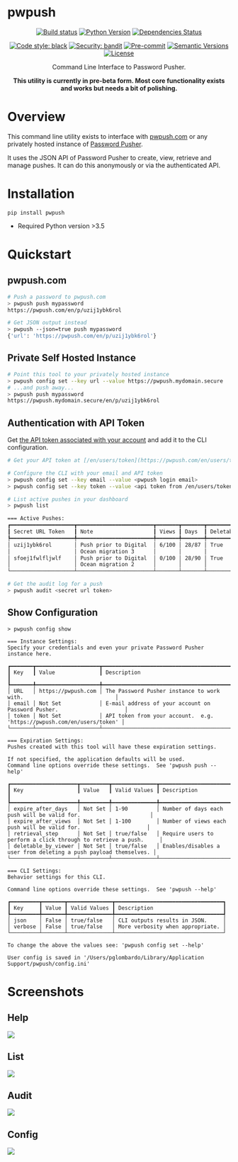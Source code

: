 # pwpush

<div align="center">

[![Build status](https://github.com/pglombardo/pwpush-cli/workflows/build/badge.svg?branch=master&event=push)](https://github.com/pglombardo/pwpush-cli/actions?query=workflow%3Abuild)
[![Python Version](https://img.shields.io/pypi/pyversions/pwpush.svg)](https://pypi.org/project/pwpush/)
[![Dependencies Status](https://img.shields.io/badge/dependencies-up%20to%20date-brightgreen.svg)](https://github.com/pglombardo/pwpush-cli/pulls?utf8=%E2%9C%93&q=is%3Apr%20author%3Aapp%2Fdependabot)

[![Code style: black](https://img.shields.io/badge/code%20style-black-000000.svg)](https://github.com/psf/black)
[![Security: bandit](https://img.shields.io/badge/security-bandit-green.svg)](https://github.com/PyCQA/bandit)
[![Pre-commit](https://img.shields.io/badge/pre--commit-enabled-brightgreen?logo=pre-commit&logoColor=white)](https://github.com/pglombardo/pwpush-cli/blob/master/.pre-commit-config.yaml)
[![Semantic Versions](https://img.shields.io/badge/%20%20%F0%9F%93%A6%F0%9F%9A%80-semantic--versions-e10079.svg)](https://github.com/pglombardo/pwpush-cli/releases)
[![License](https://img.shields.io/github/license/pglombardo/pwpush-cli)](https://github.com/pglombardo/pwpush/blob/master/LICENSE)

Command Line Interface to Password Pusher.
  
<strong>This utility is currently in pre-beta form.  Most core functionality exists and works but needs a bit of polishing.</strong>

</div>

# Overview

This command line utility exists to interface with [pwpush.com](https://pwpush.com) or any privately hosted instance of [Password Pusher](https://github.com/pglombardo/PasswordPusher).

It uses the JSON API of Password Pusher to create, view, retrieve and manage pushes.  It can do this anonymously or via the authenticated API.

# Installation

`pip install pwpush`

* Required Python version >3.5

# Quickstart

## pwpush.com

```sh
# Push a password to pwpush.com
> pwpush push mypassword
https://pwpush.com/en/p/uzij1ybk6rol

# Get JSON output instead
> pwpush --json=true push mypassword
{'url': 'https://pwpush.com/en/p/uzij1ybk6rol'}
```
## Private Self Hosted Instance

```sh
# Point this tool to your privately hosted instance
> pwpush config set --key url --value https://pwpush.mydomain.secure
# ...and push away...
> pwpush push mypassword
https://pwpush.mydomain.secure/en/p/uzij1ybk6rol
```

## Authentication with API Token

Get [the API token associated with your account](https://pwpush.com/en/users/token) and add it to the CLI configuration.

```sh
# Get your API token at [/en/users/token](https://pwpush.com/en/users/token)

# Configure the CLI with your email and API token
> pwpush config set --key email --value <pwpush login email>
> pwpush config set --key token --value <api token from /en/users/token>

# List active pushes in your dashboard
> pwpush list

=== Active Pushes:
┏━━━━━━━━━━━━━━━━━━━━┳━━━━━━━━━━━━━━━━━━━━━━━━┳━━━━━━━┳━━━━━━━┳━━━━━━━━━━━━━━━━━━━━━┳━━━━━━━━━━━━━━━━┳━━━━━━━━━━━━━━━━━━━━━━━━┓
┃ Secret URL Token   ┃ Note                   ┃ Views ┃ Days  ┃ Deletable by Viewer ┃ Retrieval Step ┃ Created                ┃
┡━━━━━━━━━━━━━━━━━━━━╇━━━━━━━━━━━━━━━━━━━━━━━━╇━━━━━━━╇━━━━━━━╇━━━━━━━━━━━━━━━━━━━━━╇━━━━━━━━━━━━━━━━╇━━━━━━━━━━━━━━━━━━━━━━━━┩
│ uzij1ybk6rol       │ Push prior to Digital  │ 6/100 │ 28/87 │ True                │ False          │ 10/08/2022, 11:55:49   │
│                    │ Ocean migration 3      │       │       │                     │                │ UTC                    │
│ sfoej1fwlfljwlf    │ Push prior to Digital  │ 0/100 │ 28/90 │ True                │ True           │ 10/08/2022, 11:55:19   │
│                    │ Ocean migration 2      │       │       │                     │                │ UTC                    │
└────────────────────┴────────────────────────┴───────┴───────┴─────────────────────┴────────────────┴────────────────────────┘

# Get the audit log for a push
> pwpush audit <secret url token>
```

## Show Configuration

```
> pwpush config show

=== Instance Settings:
Specify your credentials and even your private Password Pusher instance here.

┏━━━━━━━┳━━━━━━━━━━━━━━━━━━━━┳━━━━━━━━━━━━━━━━━━━━━━━━━━━━━━━━━━━━━━━━━━━━━━━━━━━━━━━━━━━━━━━━━━━━━━━━┓
┃ Key   ┃ Value              ┃ Description                                                            ┃
┡━━━━━━━╇━━━━━━━━━━━━━━━━━━━━╇━━━━━━━━━━━━━━━━━━━━━━━━━━━━━━━━━━━━━━━━━━━━━━━━━━━━━━━━━━━━━━━━━━━━━━━━┩
│ URL   │ https://pwpush.com │ The Password Pusher instance to work with.                             │
│ email │ Not Set            │ E-mail address of your account on Password Pusher.                     │
│ token │ Not Set            │ API token from your account.  e.g. 'https://pwpush.com/en/users/token' │
└───────┴────────────────────┴────────────────────────────────────────────────────────────────────────┘

=== Expiration Settings:
Pushes created with this tool will have these expiration settings.

If not specified, the application defaults will be used.
Command line options override these settings.  See 'pwpush push --help'

┏━━━━━━━━━━━━━━━━━━━━━┳━━━━━━━━━┳━━━━━━━━━━━━━━┳━━━━━━━━━━━━━━━━━━━━━━━━━━━━━━━━━━━━━━━━━━━━━━━━━━━━━━━━━━━━━━━━━━┓
┃ Key                 ┃ Value   ┃ Valid Values ┃ Description                                                      ┃
┡━━━━━━━━━━━━━━━━━━━━━╇━━━━━━━━━╇━━━━━━━━━━━━━━╇━━━━━━━━━━━━━━━━━━━━━━━━━━━━━━━━━━━━━━━━━━━━━━━━━━━━━━━━━━━━━━━━━━┩
│ expire_after_days   │ Not Set │ 1-90         │ Number of days each push will be valid for.                      │
│ expire_after_views  │ Not Set │ 1-100        │ Number of views each push will be valid for.                     │
│ retrieval_step      │ Not Set │ true/false   │ Require users to perform a click through to retrieve a push.     │
│ deletable_by_viewer │ Not Set │ true/false   │ Enables/disables a user from deleting a push payload themselves. │
└─────────────────────┴─────────┴──────────────┴──────────────────────────────────────────────────────────────────┘

=== CLI Settings:
Behavior settings for this CLI.

Command line options override these settings.  See 'pwpush --help'

┏━━━━━━━━━┳━━━━━━━┳━━━━━━━━━━━━━━┳━━━━━━━━━━━━━━━━━━━━━━━━━━━━━━━━━━┓
┃ Key     ┃ Value ┃ Valid Values ┃ Description                      ┃
┡━━━━━━━━━╇━━━━━━━╇━━━━━━━━━━━━━━╇━━━━━━━━━━━━━━━━━━━━━━━━━━━━━━━━━━┩
│ json    │ False │ true/false   │ CLI outputs results in JSON.     │
│ verbose │ False │ true/false   │ More verbosity when appropriate. │
└─────────┴───────┴──────────────┴──────────────────────────────────┘

To change the above the values see: 'pwpush config set --help'

User config is saved in '/Users/pglombardo/Library/Application Support/pwpush/config.ini'
```

# Screenshots

## Help

![](https://pwpush.fra1.cdn.digitaloceanspaces.com/cli/pwpush-cli-help.png)

## List

![](https://pwpush.fra1.cdn.digitaloceanspaces.com/cli/pwpush-cli-list.png)

## Audit

![](https://pwpush.fra1.cdn.digitaloceanspaces.com/cli/pwpush-cli-audit.png)

## Config

![](https://pwpush.fra1.cdn.digitaloceanspaces.com/cli/pwpush-cli-config.png)
